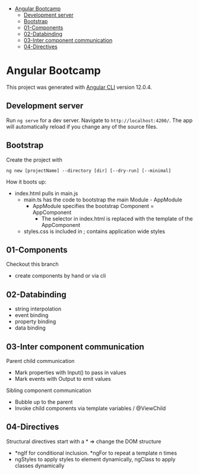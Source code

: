 - [Angular Bootcamp](#angular-bootcamp)
  - [Development server](#development-server)
  - [Bootstrap](#bootstrap)
  - [01-Components](#01-components)
  - [02-Databinding](#02-databinding)
  - [03-Inter component communication](#03-inter-component-communication)
  - [04-Directives](#04-directives)


# Angular Bootcamp

This project was generated with [Angular CLI](https://github.com/angular/angular-cli) version 12.0.4.

## Development server

Run `ng serve` for a dev server. Navigate to `http://localhost:4200/`. The app will automatically reload if you change any of the source files.

## Bootstrap

 Create the project with

`ng new [projectName] --directory [dir] [--dry-run] [--minimal]`


How it boots up:

* index.html pulls in main.js
  * main.ts has the code to bootstrap the main Module - AppModule
    * AppModule specifies the bootstrap Component = AppComponent
      * The <app-root> selector in index.html is replaced with the template of the AppComponent
  * styles.css is included in ; contains application wide styles 

## 01-Components
Checkout this branch 
- create components by hand or via cli

## 02-Databinding
- string interpolation
- event binding
- property binding
- data binding

## 03-Inter component communication
Parent child communication
- Mark properties with Input() to pass in values
- Mark events with Output to emit values

Sibling component communication
- Bubble up to the parent
- Invoke child components via template variables / @ViewChild

## 04-Directives
Structural directives start with a * => change the DOM structure 
- *ngIf for conditional inclusion. *ngFor to repeat a template n times
- ngStyles to apply styles to element dynamically, ngClass to apply classes dynamically

